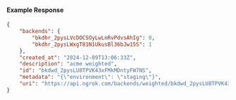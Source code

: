 <!-- Code generated for API Clients. DO NOT EDIT. -->

#### Example Response

```json
{
	"backends": {
		"bkdhr_2pysLVcDOCSOyLwLnRvPdvsAhIg": 0,
		"bkdhr_2pysLWxgT81N1UkusBl36bJw15S": 1
	},
	"created_at": "2024-12-09T13:06:33Z",
	"description": "acme weighted",
	"id": "bkdwd_2pysLU8TPVK43xFMkMDntyFW7NS",
	"metadata": "{\"environment\": \"staging\"}",
	"uri": "https://api.ngrok.com/backends/weighted/bkdwd_2pysLU8TPVK43xFMkMDntyFW7NS"
}
```
